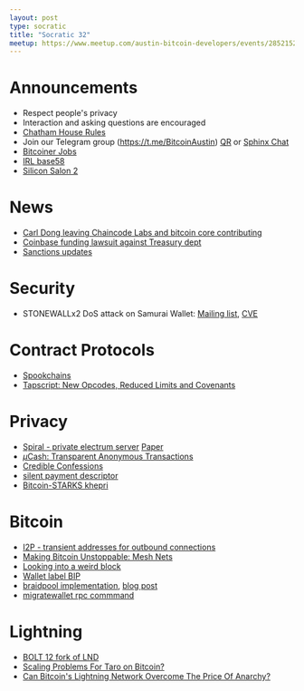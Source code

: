 ```yaml
---
layout: post
type: socratic
title: "Socratic 32"
meetup: https://www.meetup.com/austin-bitcoin-developers/events/285215204/
---
```


# Announcements

- Respect people's privacy
- Interaction and asking questions are encouraged
- [Chatham House Rules](https://www.chathamhouse.org/about-us/chatham-house-rule)
- Join our Telegram group (https://t.me/BitcoinAustin) [QR](../assets/imgs/telegram-group.svg) or [Sphinx Chat](https://tribes.sphinx.chat/t/austintaexasbitcoiners)
- [Bitcoiner Jobs](https://bitcoinerjobs.co/)
- [IRL base58](https://twitter.com/base58btc/status/1559296871218176001)
- [Silicon Salon 2](https://www.siliconsalon.info/)

# News
- [Carl Dong leaving Chaincode Labs and bitcoin core contributing](https://twitter.com/carl_dong/status/1565108387842560000)
- [Coinbase funding lawsuit against Treasury dept](https://blog.coinbase.com/defending-privacy-in-crypto-e09db33dece8?gi=248cf3e6ee23)
- [Sanctions updates](https://www.nobsbitcoin.com/ofac-tornado-sanctions-update/)

# Security
- STONEWALLx2 DoS attack on Samurai Wallet: [Mailing list](https://lists.linuxfoundation.org/pipermail/bitcoin-dev/2022-September/020914.html), [CVE](https://www.cve.org/CVERecord?id=CVE-2022-35913)

# Contract Protocols
- [Spookchains](https://rubin.io/bitcoin/2022/09/14/drivechain-apo/)
- [Tapscript: New Opcodes, Reduced Limits and Covenants](https://blog.blockstream.com/tapscript-new-opcodes-reduced-limits-and-covenants/)

# Privacy
- [Spiral - private electrum server](https://btc.usespiral.com/) [Paper](https://eprint.iacr.org/2022/368)
- [$\mu$Cash: Transparent Anonymous Transactions](https://eprint.iacr.org/2022/1104.pdf)
- [Credible Confessions](https://github.com/DavidVorick/CredibleConfessions)
- [silent payment descriptor](https://lists.linuxfoundation.org/pipermail/bitcoin-dev/2022-August/020857.html)
- [Bitcoin-STARKS khepri](https://github.com/bitcoin-stark/khepri)

# Bitcoin
- [I2P - transient addresses for outbound connections](https://github.com/bitcoin/bitcoin/pull/25355)
- [Making Bitcoin Unstoppable: Mesh Nets](https://bitcoinmagazine.com/technical/making-bitcoin-unstoppable-part-one-mesh-nets)
- [Looking into a weird block](https://twitter.com/akaKush0/status/1567554622742560768)
- [Wallet label BIP](https://lists.linuxfoundation.org/pipermail/bitcoin-dev/2022-August/020887.html)
- [braidpool implementation](https://github.com/pool2win/braidpool), [blog post](https://pool2win.github.io/braidpool/2021/08/18/deliver-hashrate-to-market-makers.html)
- [migratewallet rpc commmand](https://github.com/bitcoin/bitcoin/pull/19602)

# Lightning
- [BOLT 12 fork of LND](https://github.com/carlaKC/boltnd)
- [Scaling Problems For Taro on Bitcoin?](https://bitcoinmagazine.com/technical/scaling-problem-for-lightning-labs-taro)
- [Can Bitcoin's Lightning Network Overcome The Price Of Anarchy?](https://bitcoinmagazine.com/technical/can-bitcoin-overcome-price-of-anarchy)
